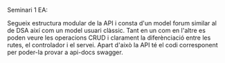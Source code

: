 Seminari 1 EA:

Segueix estructura modular de la API i consta d'un model forum similar al de DSA així com un model usuari clàssic. Tant en un com en l'altre es poden
veure les operacions CRUD i clarament la diferènciació entre les rutes, el controlador i el servei. Apart d'això la API té el codi corresponent per
poder-la provar a api-docs swagger.
